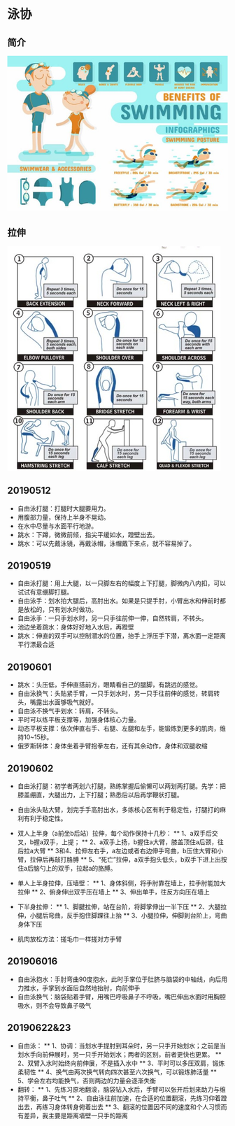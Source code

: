 # 泳协

## 简介

![](./images/swimming.jpg)

## 拉伸

![](images/stretch.jpg)

## 20190512
* 自由泳打腿：打腿时大腿要用力。
* 用腹部力量，保持上半身不晃动。
* 在水中尽量与水面平行地游。
* 跳水：下蹲，微微前倾，指尖平缓如水，蹬壁出去。
* 跳水：可以先戴泳镜，再戴泳帽，泳帽戴下来点，就不容易掉了。

## 20190519
* 自由泳打腿：用上大腿，以一只脚左右的幅度上下打腿，脚微内八内扣，可以试试有意绷脚打腿。
* 自由泳手：划水拍大腿后，高肘出水。如果是只提手肘，小臂出水和伸前时都是放松的，只有划水时做功。
* 自由泳手：一只手划水时，另一只手往前伸一伸，自然转肩，不转头。
* 池边坐着跳水：身体好好地入水后，再蹬壁
* 跳水：伸直的双手可以控制潜水的位置，抬手上浮压手下潜，离水面一定距离平行漂最合适

## 20190601
* 跳水：头压低，手伸直搭前方，眼睛看自己的腿脚，有跳远的感觉。
* 自由泳换气：头贴紧手臂，一只手划水时，另一只手往前伸的感觉，转肩转头，嘴露出水面够吸气就好。
* 自由泳不换气手划水：转肩，不转头。
* 平时可以练平板支撑等，加强身体核心力量。
* 动态平板支撑：依次伸直右手、右腿、左腿和左手，能锻炼到更多的肌肉，维持10~15秒。
* 俄罗斯转体：身体坐着手臂抱拳左右，还有其余动作，身体和双腿收缩

## 20190602
* 自由泳打腿：初学者两划六打腿，熟练掌握后偷懒可以两划两打腿。先学：把膝盖绷直，大腿出力，上下打腿；熟悉后以后再学鞭状打腿。
* 自由泳️头贴大臂，划完手手高肘出水，多练核心区有利于稳定性，打腿打的麻利有利于稳定性。
* 双人上半身（a前坐b后站）拉伸，每个动作保持十几秒：
  ** 1、a双手后交叉，b握a双手，上提；
  ** 2、a双手上扬，b握住a大臂，膝盖顶住a后颈，往后拉a大臂
  ** 3和4、拉伸左右手，a左边或者右边伸手弯曲，b压住大臂和小臂，拉伸后再敲打胳膊
  ** 5、“死亡”拉伸，a双手抱头低头，b双手下进上出按住a后脑勺上的双手，拉起a的胳膊。

* 单人上半身拉伸，压墙壁：
  ** 1、身体斜侧，将手肘靠在墙上，拉手肘能加大拉伸
  ** 2、俯身伸出双手压在墙上
  ** 3、伸出单手，往反方向压在墙上

* 下半身拉伸：
  ** 1、脚腱拉伸，站在台阶，将脚掌伸出一半下压
  ** 2、大腿拉伸，小腿后弯曲，反手抱住脚踝往上抬
  ** 3、小腿拉伸，伸脚到台阶上，弯曲身体下压

* 肌肉放松方法：搓毛巾一样搓对方手臂

## 201906016

* 自由泳抱水：手肘弯曲90度抱水，此时手掌位于肚脐与脑袋的中轴线，向后用力推水，手掌到水面后自然地抬肘，向前伸手
* 自由泳换气：脑袋贴着手臂，用嘴巴呼吸鼻子不呼吸，嘴巴伸出水面时用胸腔吸水，则不会导致鼻子吸气

## 20190622&23

* 自由泳：
  ** 1、协调：当划水手提肘到耳朵时，另一只手开始划水；之前是当划水手向前伸展时，另一只手开始划水；两者的区别，前者更快也更累。
  ** 2、双臂入水时始终向前伸展，不是插入水中
  ** 3、平时可以多压双肩，锻炼柔韧性
  ** 4、换气由两次换气转向四次甚至六次换气，可以锻炼肺活量
  ** 5、学会左右均能换气，否则两边的力量会逐渐失衡
* 翻转：
  ** 1、先练习原地翻滚，脑袋钻入水后，手臂可以张开后划来助力与维持平衡，鼻子吐气
  ** 2、自由泳往前加速，在合适的位置翻滚，先练习仰着蹬出去，再练习身体转身俯着出去
  ** 3、翻滚的位置因不同的速度和个人习惯而有差异，我主要是距离墙壁一只手的距离